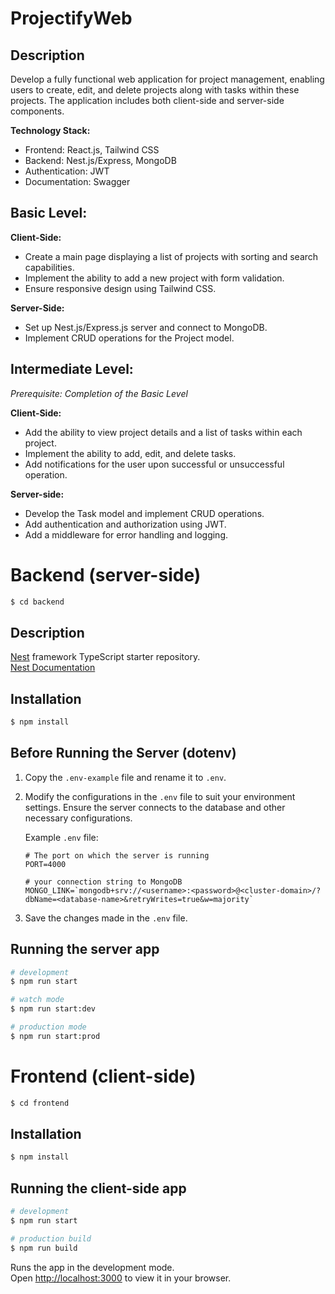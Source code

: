 # ProjectifyWeb

## Description
Develop a fully functional web application for project management, enabling users to create, edit, and delete projects along with tasks within these projects. The application includes both client-side and server-side components.

**Technology Stack:**
- Frontend: React.js, Tailwind CSS
- Backend: Nest.js/Express, MongoDB
- Authentication: JWT
- Documentation: Swagger

## Basic Level:

**Client-Side:**
- Create a main page displaying a list of projects with sorting and search capabilities.
- Implement the ability to add a new project with form validation.
- Ensure responsive design using Tailwind CSS.  

**Server-Side:**
- Set up Nest.js/Express.js server and connect to MongoDB.
- Implement CRUD operations for the Project model.

## Intermediate Level:

_Prerequisite: Completion of the Basic Level_

**Client-Side:** 
- Add the ability to view project details and a list of tasks within each project.
- Implement the ability to add, edit, and delete tasks.
- Add notifications for the user upon successful or unsuccessful operation.  
   
**Server-side:**
- Develop the Task model and implement CRUD operations.
- Add authentication and authorization using JWT.
- Add a middleware for error handling and logging.

# Backend (server-side)

```bash
$ cd backend
```

## Description

[Nest](https://github.com/nestjs/nest) framework TypeScript starter repository.  
[Nest Documentation](https://docs.nestjs.com/)

## Installation

```bash
$ npm install
```

## Before Running the Server (dotenv)

1. Copy the `.env-example` file and rename it to `.env`.

2. Modify the configurations in the `.env` file to suit your environment settings. Ensure the server connects to the database and other necessary configurations.

    Example `.env` file:
    ```dotenv
    # The port on which the server is running
    PORT=4000

    # your connection string to MongoDB
    MONGO_LINK=`mongodb+srv://<username>:<password>@<cluster-domain>/?dbName=<database-name>&retryWrites=true&w=majority`
    ```

3. Save the changes made in the `.env` file.


## Running the server app

```bash
# development
$ npm run start

# watch mode
$ npm run start:dev

# production mode
$ npm run start:prod
```

<!-- ## Test

```bash
# unit tests
$ npm run test

# e2e tests
$ npm run test:e2e

# test coverage
$ npm run test:cov
``` -->

# Frontend (client-side)

```bash
$ cd frontend
```

## Installation

```bash
$ npm install
```

## Running the client-side app

```bash
# development
$ npm run start

# production build
$ npm run build
```

Runs the app in the development mode.\
Open [http://localhost:3000](http://localhost:3000) to view it in your browser.